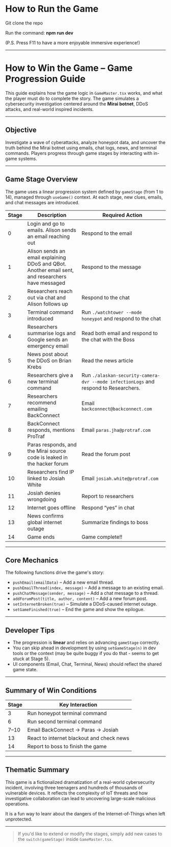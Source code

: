 # How to Run the Game

Git clone the repo

Run the command: **npm run dev**

(P.S. Press F11 to have a more enjoyable immersive experience!)

---
# How to Win the Game – Game Progression Guide

This guide explains how the game logic in `GameMaster.tsx` works, and what the player must do to complete the story. The game simulates a cybersecurity investigation centered around the **Mirai botnet**, DDoS attacks, and real-world inspired incidents.

---

## Objective

Investigate a wave of cyberattacks, analyze honeypot data, and uncover the truth behind the Mirai botnet using emails, chat logs, news, and terminal commands. Players progress through game stages by interacting with in-game systems.

---

## Game Stage Overview

The game uses a linear progression system defined by `gameStage` (from 1 to 14), managed through `useGame()` context. At each stage, new clues, emails, and chat messages are introduced.

| Stage | Description | Required Action |
|-------|-------------|-----------------|
| 0 | Login and go to emails. Alison sends an email reaching out | Respond to the email |
| 1 | Alison sends an email explaining DDoS and QBot. Another email sent, and researchers have messaged | Respond to the message |
| 2 | Researchers reach out via chat and Alison follows up | Respond to the chat |
| 3 | Terminal command introduced | Run `./watchtower --mode honeypot` and respond to the chat |
| 4 | Researchers summarise logs and Google sends an emergency email | Read both email and respond to the chat with the Boss |
| 5 | News post about the DDoS on Brian Krebs | Read the news article |
| 6 | Researchers give a new terminal command | Run `./alaskan-security-camera-dvr --mode infectionLogs` and respond to Researchers.|
| 7 | Researchers recommend emailing BackConnect | Email `backconnect@backconnect.com` |
| 8 | BackConnect responds, mentions ProTraf | Email `paras.jha@protraf.com` |
| 9 | Paras responds, and the Mirai source code is leaked in the hacker forum | Read the forum post |
| 10 | Researchers find IP linked to Josiah White | Email `josiah.white@protraf.com` |
| 11 | Josiah denies wrongdoing | Report to researchers |
| 12 | Internet goes offline | Respond “yes” in chat |
| 13 | News confirms global internet outage | Summarize findings to boss |
| 14 | Game ends | Game complete!! |

---

## Core Mechanics

The following functions drive the game's story:

- `pushEmail(emailData)` – Add a new email thread.
- `pushEmailThread(index, message)` – Add a message to an existing email.
- `pushChatMessage(sender, message)` – Add a chat message to a thread.
- `addForumPost(title, author, content)` – Add a new forum post.
- `setInternetBroken(true)` – Simulate a DDoS-caused internet outage.
- `setGameFinished(true)` – End the game and show the epilogue.

---

## Developer Tips

- The progression is **linear** and relies on advancing `gameStage` correctly.
- You can skip ahead in development by using `setGameStage(n)` in dev tools or the context (may be quite buggy if you do that - seems to get stuck at Stage 5).
- UI components (Email, Chat, Terminal, News) should reflect the shared game state.

---

## Summary of Win Conditions

| Stage | Key Interaction |
|-------|-----------------|
| 3     | Run honeypot terminal command |
| 6     | Run second terminal command |
| 7–10  | Email BackConnect → Paras → Josiah |
| 13    | React to internet blackout and check news |
| 14    | Report to boss to finish the game |

---

## Thematic Summary

This game is a fictionalized dramatization of a real-world cybersecurity incident, involving three teenagers and hundreds of thousands of vulnerable devices. It reflects the complexity of IoT threats and how investigative collaboration can lead to uncovering large-scale malicious operations.

It is a fun way to leanr about the dangers of the Internet-of-Things when left unprotected.

---

> If you'd like to extend or modify the stages, simply add new cases to the `switch(gameStage)` inside `GameMaster.tsx`.

